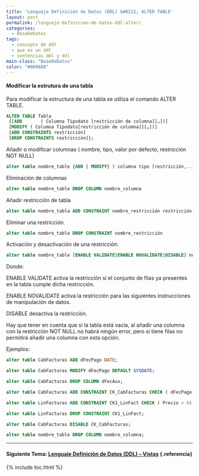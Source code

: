 ```yaml
---
title: 'Lenguaje Definición de Datos (DDL) &#8211; ALTER TABLE'
layout: post
permalink: /lenguaje-definicion-de-datos-ddl-alter/
categories:
  - BaseDeDatos
tags:
  - concepto de ddl
  - que es un ddl
  - sentencias dml y ddl
main-class: "BaseDeDatos"
color: "#009688"
---
```

<div class="icosql">
</div>

#### Modificar la estrutura de una tabla

Para modificar la estructura de una tabla se utiliza el comando ALTER TABLE.

```sql
ALTER TABLE Tabla
 {[ADD       ( Columna Tipodato [restricción de columna][…])]
 [MODIFY ( Columna Tipodato[restricción de columna]][…])]
 [ADD CONSTRAINTS restricción]
 [DROP CONSTRAINTS restricción]};
```


<!--ad-->


Añadir o modificar columnas ( nombre, tipo, valor por defecto, restricción NOT NULL)

```sql
alter table nombre_table {ADD | MODIFY} ( columna tipo [restricción,..])
```

Eliminación de columnas

```sql
alter table nombre_table DROP COLUMN nombre_columna
```

Añadir restricción de tabla

```sql
alter table nombre_tabla ADD CONSTRAINT nombre_restricción restricción
```

Eliminar una restricción.

```sql
alter table nombre_table DROP CONSTRAINT nombre_restricción
```

Activación y desactivación de una restricción.

```sql
alter table nombre_table [ENABLE VALIDATE|ENABLE NOVALIDATE|DISABLE] nombre_restricción
```

Donde:

ENABLE VALIDATE activa la restricción si el conjunto de filas ya presentes en la tabla cumple dicha restricción.

ENABLE NOVALIDATE activa la restricción para las siguientes instrucciones de manipulación de datos.

DISABLE desactiva la restricción.

Hay que tener en cuenta que si la tabla está vacía, al añadir una columna con la restricción NOT NULL no habrá ningún error, pero si tiene filas no permitirá añadir una columna con esta opción.

Ejemplos:

```sql
alter table CabFacturas ADD dFecPago DATE;
```



```sql
alter table CabFacturas MODIFY dFecPago DEFAULT SYSDATE;
```



```sql
alter table CabFacturas DROP COLUMN dFecAux;
```



```sql
alter table CabFacturas ADD CONSTRAINT CK_CabFacturas CHECK ( dFecPago >= dFecFac);
```



```sql
alter table LinFacturas ADD CONSTRAINT CK1_LinFact CHECK ( Precio > 0);
```



```sql
alter table LinFacturas DROP CONSTRAINT CK1_LinFact;
```



```sql
alter table CabFacturas DISABLE CK_CabFacturas;
```



```sql
alter table nombre_table DROP COLUMN nombre_columna;
```



* * *

#### Siguiente Tema: [Lenguaje Definición de Datos (DDL) &#8211; Vistas][1] {.referencia}



 [1]: https://elbauldelprogramador.com/lenguaje-definicion-de-datos-ddl-vistas/

{% include toc.html %}
